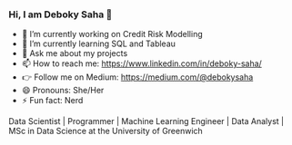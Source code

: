 ### Hi, I am Deboky Saha 👋



- 🔭 I’m currently working on Credit Risk Modelling
- 🌱 I’m currently learning SQL and Tableau
- 💬 Ask me about my projects
- 📫 How to reach me: https://www.linkedin.com/in/deboky-saha/
- 👉 Follow me on Medium: https://medium.com/@debokysaha 
- 😄 Pronouns: She/Her
- ⚡ Fun fact: Nerd

Data Scientist | Programmer | Machine Learning Engineer | Data Analyst | MSc in Data Science at the University of Greenwich


